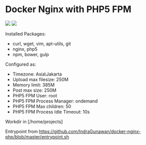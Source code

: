 # Docker Nginx with PHP5 FPM

[![](https://images.microbadger.com/badges/image/wilsonng/nginx-php5-fpm.svg)](https://microbadger.com/images/wilsonng/nginx-php5-fpm "Get your own image badge on microbadger.com")
[![](https://images.microbadger.com/badges/version/wilsonng/nginx-php5-fpm.svg)](https://microbadger.com/images/wilsonng/nginx-php5-fpm "Get your own version badge on microbadger.com")

Installed Packages:

- curl, wget, vim, apt-utils, git
- nginx, php5
- npm, bower, gulp

Configured as:

- Timezone:                      Asia\Jakarta
- Upload max filesize:           250M
- Memory limit:                  385M
- Post max size:                 250M
- PHP5 FPM User:                 root
- PHP5 FPM Process Manager:      ondemand
- PHP5 FPM Max children:         50
- PHP5 FPM Process Idle Timeout: 10s

Workdir in [/home/projects]

Entrypoint from https://github.com/IndraGunawan/docker-nginx-php/blob/master/entrypoint.sh
